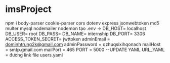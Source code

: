 # imsProject
npm i body-parser cookie-parser cors dotenv express jsonwebtoken md5 multer mysql nodemailer nodemon
tạo .env -> 
DB_HOST= localhost
DB_USER= root
DB_PASS=
DB_NAME= internship
DB_PORT= 3306
ACCESS_TOKEN_SECRET= jwttoken
adminEmail = dominhtrung2k@gmail.com
adminPassword = qzhuqsixihqonach
mailHost = smtp.gmail.com
mailPort = 465
PORT = 5000
--UPDATE YAML
URL_YAML = đường link file users.yaml
